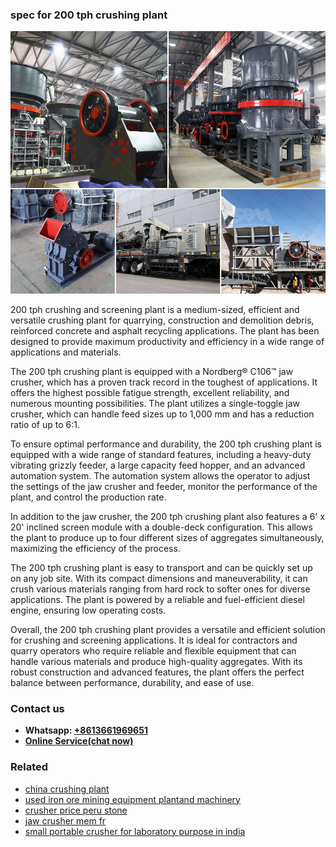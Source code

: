 <h3>spec for 200 tph crushing plant</h3><img src='1708408622.jpg' alt=''><p>200 tph crushing and screening plant is a medium-sized, efficient and versatile crushing plant for quarrying, construction and demolition debris, reinforced concrete and asphalt recycling applications. The plant has been designed to provide maximum productivity and efficiency in a wide range of applications and materials.</p><p>The 200 tph crushing plant is equipped with a Nordberg® C106™ jaw crusher, which has a proven track record in the toughest of applications. It offers the highest possible fatigue strength, excellent reliability, and numerous mounting possibilities. The plant utilizes a single-toggle jaw crusher, which can handle feed sizes up to 1,000 mm and has a reduction ratio of up to 6:1.</p><p>To ensure optimal performance and durability, the 200 tph crushing plant is equipped with a wide range of standard features, including a heavy-duty vibrating grizzly feeder, a large capacity feed hopper, and an advanced automation system. The automation system allows the operator to adjust the settings of the jaw crusher and feeder, monitor the performance of the plant, and control the production rate.</p><p>In addition to the jaw crusher, the 200 tph crushing plant also features a 6' x 20' inclined screen module with a double-deck configuration. This allows the plant to produce up to four different sizes of aggregates simultaneously, maximizing the efficiency of the process.</p><p>The 200 tph crushing plant is easy to transport and can be quickly set up on any job site. With its compact dimensions and maneuverability, it can crush various materials ranging from hard rock to softer ones for diverse applications. The plant is powered by a reliable and fuel-efficient diesel engine, ensuring low operating costs.</p><p>Overall, the 200 tph crushing plant provides a versatile and efficient solution for crushing and screening applications. It is ideal for contractors and quarry operators who require reliable and flexible equipment that can handle various materials and produce high-quality aggregates. With its robust construction and advanced features, the plant offers the perfect balance between performance, durability, and ease of use.</p><h3>Contact us</h3><ul><li><strong>Whatsapp:&nbsp;<a href="https://wa.me/8613661969651">+8613661969651</a></strong></li><li><a href="https://swt.shibang-china.com/?git&amp;zhl&amp;spec for 200 tph crushing plant"><strong>Online Service(chat now)</strong></a></li></ul><h3>Related</h3><ul><li><a href='china crushing plant.md'>china crushing plant</a></li><li><a href='used iron ore mining equipment plantand machinery.md'>used iron ore mining equipment plantand machinery</a></li><li><a href='crusher price peru stone.md'>crusher price peru stone</a></li><li><a href='jaw crusher mem fr.md'>jaw crusher mem fr</a></li><li><a href='small portable crusher for laboratory purpose in india.md'>small portable crusher for laboratory purpose in india</a></li></ul>